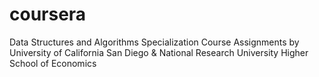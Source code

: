 # coursera
Data Structures and Algorithms Specialization Course Assignments by University of California San Diego & 
National Research University Higher School of Economics
